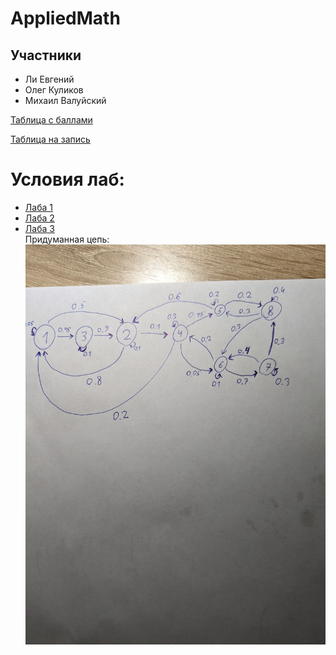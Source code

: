 # AppliedMath

## Участники

* Ли Евгений
* Олег Куликов
* Михаил Валуйский


[Таблица с баллами](https://docs.google.com/spreadsheets/d/1UH2SNmbw_yKZ3siwWGi0jxeeCyOucu4jW-RItr7jtZI/edit#gid=2096628959)

[Таблица на запись](https://docs.google.com/spreadsheets/d/1N9RXrqju4psebUC-iCpuIlA6RZFiLGeTjuMm0VjktpE/edit#gid=1296426686)
<br>

# Условия лаб:

* [Лаба 1](./media/lab_1_optimization.pdf)
* [Лаба 2](./media/lab_2.pdf)
* [Лаба 3](./media/lab_3.pdf)<br>
Придуманная цепь:
![markovs_chain](./media/MarkovsChain_Lab3.jpg)
